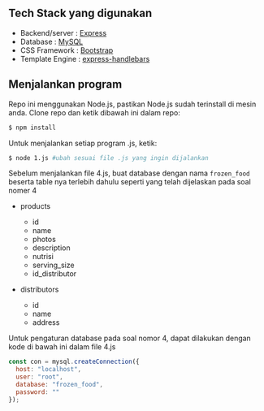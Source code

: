 ## Tech Stack yang digunakan

- Backend/server  : [Express](https://github.com/expressjs/express)
- Database        : [MySQL](https://www.mysql.com/)
- CSS Framework   : [Bootstrap](https://getbootstrap.com/docs/4.0/getting-started/introduction/)
- Template Engine : [express-handlebars](https://github.com/ericf/express-handlebars)

## Menjalankan program

Repo ini menggunakan Node.js, pastikan Node.js sudah terinstall di mesin anda. Clone repo dan ketik dibawah ini dalam repo:

```sh
$ npm install
```

Untuk menjalankan setiap program .js, ketik:

```sh
$ node 1.js #ubah sesuai file .js yang ingin dijalankan
```

Sebelum menjalankan file 4.js, buat database dengan nama `frozen_food` beserta table nya terlebih dahulu seperti yang telah dijelaskan pada soal nomer 4

- products
  - id
  - name
  - photos
  - description
  - nutrisi
  - serving_size
  - id_distributor

- distributors 
  - id
  - name
  - address


Untuk pengaturan database pada soal nomor 4, dapat dilakukan dengan kode di bawah ini dalam file 4.js

```js
const con = mysql.createConnection({
  host: "localhost",
  user: "root",
  database: "frozen_food",
  password: ""
});
```
